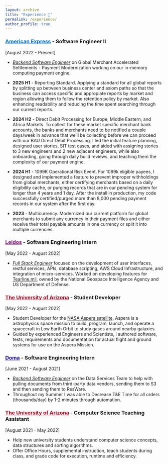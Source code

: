 ```yaml
---
layout: archive
title: "Experience 💼"
permalink: /experience/
author_profile: true
---
```


<title>Experience - Zachary Florez</title>

<h3><span style="color: #016FD0;"><a href="https://www.americanexpress.com/" target="_blank" style="color: #016FD0;">American Express</a></span> - Software Engineer II</h3> 

[August 2022 - Present]
* <u><i>Backend Software Engineer</i></u> on Global Merchant Accelerated Settlements - Payment Modernization working on our in-memory computing payment engine.

* <b>2025 H1</b> - Reporting Standard. Applying a standard for all global reports by splitting up between business center and axiom paths so that the business can access specific and appropiate reports by market and region allowing them to follow the retention policy by market. Also enhancing readability and reducing the time spent searching through our current reports. 

* <b>2024 H2</b> - Direct Debit Processing for Europe, Middle Eastern, and Africa Markets. To collect for these market
specific merchant bank accounts, the banks and merchants need to be notified a couple days/week in advance that we’ll be
collecting before we can proceed with our BAU Direct Debit Processing. I led the initial feature planning, designed user stories, SIT test cases, and aided with assigning stories to 3 new engineers and 2 new adjacent engineers, while also onboarding, going through daily build reviews, and teaching them the complexity of our payment engine.

* <b>2024 H1</b> - 1099K Operational Risk Event. For 1099k eligible payees, I designed and implemented a feature to prevent improper withholdings from global merchants, either certifying merchants based on a daily eligibility cache, or purging records that are in our pending system for longer than 4 years and 1 day. After the install in production, my code successfully certified/purged more than 8,000 pending payment records in our system after the first day.

* <b>2023</b> - Multicurrency. Modernized our current platform for global merchants to submit any currency in their payment files and either receive their total payable amounts in one currency or split it into multiple currencies.


<h3><span style="color: #901588;"><a href="https://www.leidos.com/markets/intelligence" target="_blank" style="color: #901588;">Leidos</a></span> - Software Engineering Intern</h3>

[May 2022 - August 2022]
* <u><i>Full Stack Engineer</i></u> focused on the development of user interfaces, restful services, APIs, database scripting, AWS Cloud Infrastructure, and integration of micro-services. Worked on developing features for <a href="https://www.tearline.mil/" target="_blank">Tearline.mil</a>, owned by the National Geospace Intelligence Agency and US Department of Defense.


<h3><span style="color: #AB0520;"><a href="https://www.arizona.edu/" target="_blank" style="color: #AB0520;">The University of Arizona</a></span> - Student Developer</h3>

[May 2022 - August 2022]
 * Student Developer for the <a href="https://www.utias-sfl.net/aspera/" target="_blank">NASA Aspera satellite</a>. Aspera is a astrophysics space mission to build, program, launch, and operate a spacecraft in Low Earth Orbit to study gases around nearby galaxies. 
 * Guided by experienced Engineers and Scientists, I authored software, tests, requirements and documentation for actual flight and ground systems for use on the Aspera Mission.

 <h3><span style="color: #11069F;"><a href="https://www.doma.com/tech/" target="_blank" style="color: #11069F;">Doma</a></span> - Software Engineering Intern</h3>

[June 2021 - August 2021]
 * <u><i>Backend Software Engineer</i></u> on the Data Services Team to help with pulling documents from third-party data vendors, sending them to S3 and then sending them to ResWare.
* Throughout my Summer I was able to Decrease T&E Time for all orders (thousands/day) by 1-2 minutes through automation.

 <h3><span style="color: #AB0520;"><a href="https://www.arizona.edu/" target="_blank" style="color: #AB0520;">The University of Arizona</a></span> - Computer Science Teaching Assistant</h3>

[August 2021 - May 2022]
* Help new university students understand computer science concepts, data structures and sorting algorithms.
* Offer Office Hours, supplemental instruction, teach students during class, and grade code for execution, runtime and efficiency.
